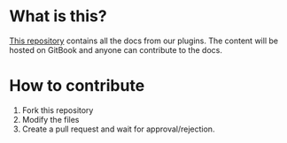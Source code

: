 # What is this?
[This repository](https://github.com/TheProgramSrc/Docs) contains all the docs from our plugins. The content will be hosted on GitBook and anyone can contribute to the docs.

# How to contribute
1. Fork this repository
2. Modify the files
3. Create a pull request and wait for approval/rejection.
